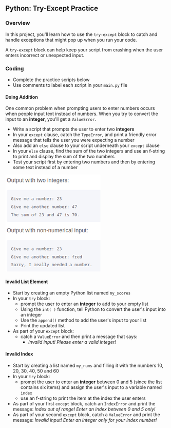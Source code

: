## Python: Try-Except Practice

### Overview

In this project, you'll learn how to use the `try-except` block to catch and handle exceptions that might pop up when you run your code.

A `try-except` block can help keep your script from crashing when the user enters incorrect or unexpected input.

### Coding

- Complete the practice scripts below
- Use comments to label each script in your `main.py` file

#### Doing Addition
One common problem when prompting users to enter numbers occurs when people input text instead of numbers. When you try to convert the input to an **integer**, you'll get a `ValueError`.

- Write a script that prompts the user to enter two **integers**
- In your `except` clause, catch the `TypeError`, and print a friendly error message that tells the user you were expecting a number
- Also add an `else` clause to your script underneath your `except` clause
- In your `else` clause, find the sum of the two integers and use an f-string to print and display the sum of the two numbers
- Test your script first by entering two numbers and then by entering some text instead of a number  

![Sample output](output.png)


#### Invalid List Element

- Start by creating an empty Python list named `my_scores`
- In your `try` block:
  - prompt the user to enter an **integer** to add to your empty list
  - Using the `int( )` function, tell Python to convert the user's input into an integer
  - Use the `append()` method to add the user's input to your list
  - Print the updated list
- As part of your `except` block:
  - catch a `ValueError` and then print a message that says:
    - *Invalid input! Please enter a valid integer!*
   
#### Invalid Index

- Start by creating a list named `my_nums` and filling it with the numbers 10, 20, 30, 40, 50 and 60
- In your `try` block:
  - prompt the user to enter an **integer** between 0 and 5 (since the list contains six items) and assign the user's input to a variable named `index`
  - use an f-string to print the item at the index the user enters
- As part of your first `except` block, catch an `IndexError` and print the message: *Index out of range! Enter an index between 0 and 5 only!*
- As part of your second `except` block, catch a `ValueError` and print the message: *Invalid input! Enter an integer only for your index number!*
